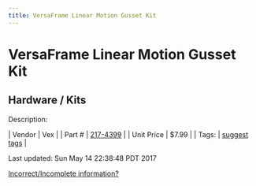 ```yaml
---
title: VersaFrame Linear Motion Gusset Kit
---
```


# VersaFrame Linear Motion Gusset Kit
## Hardware / Kits
Description: 	 

| Vendor | Vex | 
| Part # | [217-4399](http://www.vexrobotics.com/vexpro/versaframe/linear-motion.html) | 
| Unit Price | $7.99 | 
| Tags: | [suggest tags](https://docs.google.com/forms/d/e/1FAIpQLSeWyY8v3RgOty-MyWmh9U0iivNYN_molChYyS-0U-o-kOAv_g/viewform) | 

Last updated: Sun May 14 22:38:48 PDT 2017

 [Incorrect/Incomplete information?](https://docs.google.com/forms/d/e/1FAIpQLSeWyY8v3RgOty-MyWmh9U0iivNYN_molChYyS-0U-o-kOAv_g/viewform)